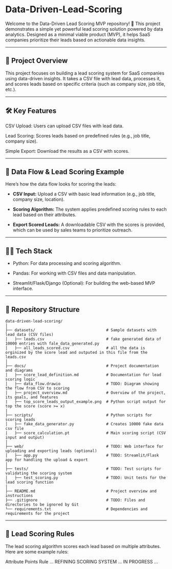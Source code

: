 # Data-Driven-Lead-Scoring

Welcome to the Data-Driven Lead Scoring MVP repository! 🚀
This project demonstrates a simple yet powerful lead scoring solution powered by data analytics. Designed as a minimal viable product (MVP), it helps SaaS companies prioritize their leads based on actionable data insights.

---
## 🧠 Project Overview
This project focuses on building a lead scoring system for SaaS companies using data-driven insights. It takes a CSV file with lead data, processes it, and scores leads based on specific criteria (such as company size, job title, etc.).

---

## 🛠️ Key Features
CSV Upload: Users can upload CSV files with lead data.

Lead Scoring: Scores leads based on predefined rules (e.g., job title, company size).

Simple Export: Download the results as a CSV with scores.

---

## 🚀 Data Flow & Lead Scoring Example
Here’s how the data flow looks for scoring the leads:

  - **CSV Input:** Upload a CSV with basic lead information (e.g., job title, company size, location).

  - **Scoring Algorithm:** The system applies predefined scoring rules to each lead based on their attributes.

  - **Export Scored Leads:** A downloadable CSV with the scores is provided, which can be used by sales teams to prioritize outreach.
---

## 🧑‍💻 Tech Stack
  - Python: For data processing and scoring algorithm.

  - Pandas: For working with CSV files and data manipulation.

  - Streamlit/Flask/Django (Optional): For building the web-based MVP interface.

---



## 📂 Repository Structure
```
data-driven-lead-scoring/
│
├── datasets/                               # Sample datasets with lead data (CSV files)
│   ├── leads.csv                           # fake generated data of 10000 entries with fale_data_generated.py
│   ├── all_leads_scored.csv                # all the data is orginized by the score lead and outputed in this file from the leads.csv
│
├── docs/                                   # Project documentation and diagrams
│   ├── score_lead_definition.md            # Documentation for lead scoring logic
│   ├── data_flow.drawio                    # TODO: Diagram showing the flow from CSV to scoring
│   ├── project_overview.md                 # Overview of the project, its goals, and features 
|   ├── top_score_leads_output_example.png  # Python script output for top the score (score >= x)
|
├── scripts/                                # Python scripts for scoring leads
│   ├── fake_data_generator.py              # Creates 10000 fake data csv file
|   ├── score_calculation.pt                # Main scoring script (CSV input and output)
│
├── web/                                    # TODO: Web interface for uploading and exporting leads (optional)
│   ├── app.py                              # TODO: Streamlit/Flask app for handling the upload & export
│
├── tests/                                  # TODO: Test scripts for validating the scoring system
│   ├── test_scoring.py                     # TODO: Unit tests for the lead scoring function
│
├── README.md                               # Project overview and instructions
├── .gitignore                              # TODO: Files and directories to be ignored by Git
└── requirements.txt                        # Dependencies and requirements for the project

```
---

## 📖 Lead Scoring Rules
The lead scoring algorithm scores each lead based on multiple attributes. Here are some example rules:


Attribute	Points Rule
... REFINING SCORING SYSTEM ... IN PROGRESS ...

